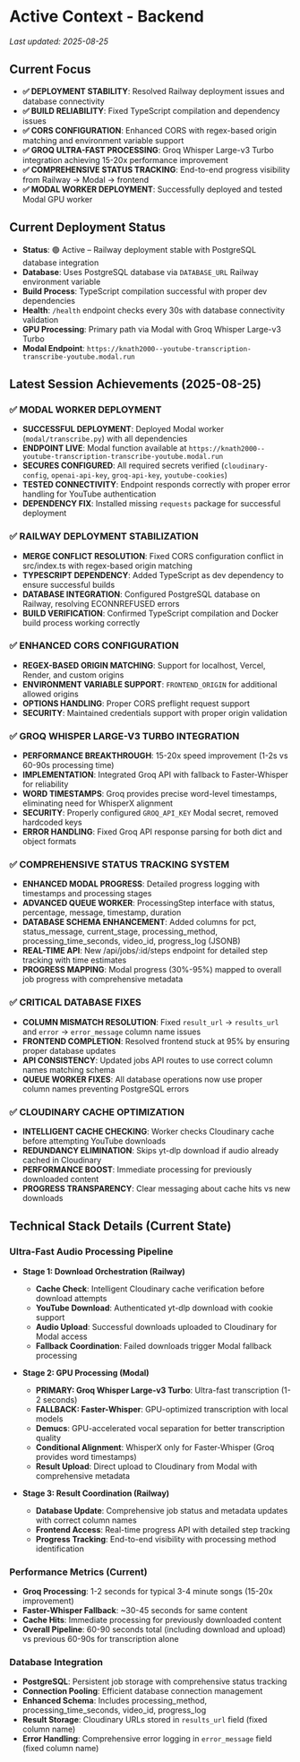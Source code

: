 # Active Context - Backend

_Last updated: 2025-08-25_

## Current Focus
- **✅ DEPLOYMENT STABILITY**: Resolved Railway deployment issues and database connectivity
- **✅ BUILD RELIABILITY**: Fixed TypeScript compilation and dependency issues
- **✅ CORS CONFIGURATION**: Enhanced CORS with regex-based origin matching and environment variable support
- **✅ GROQ ULTRA-FAST PROCESSING**: Groq Whisper Large-v3 Turbo integration achieving 15-20x performance improvement
- **✅ COMPREHENSIVE STATUS TRACKING**: End-to-end progress visibility from Railway → Modal → frontend
- **✅ MODAL WORKER DEPLOYMENT**: Successfully deployed and tested Modal GPU worker

## Current Deployment Status

<!-- Fly.io deployment removed; Railway/Modal only -->
- **Status**: 🟢 Active – Railway deployment stable with PostgreSQL database integration
- **Database**: Uses PostgreSQL database via `DATABASE_URL` Railway environment variable
- **Build Process**: TypeScript compilation successful with proper dev dependencies
- **Health**: `/health` endpoint checks every 30s with database connectivity validation
- **GPU Processing**: Primary path via Modal with Groq Whisper Large-v3 Turbo
- **Modal Endpoint**: `https://knath2000--youtube-transcription-transcribe-youtube.modal.run`

## Latest Session Achievements (2025-08-25)

### ✅ MODAL WORKER DEPLOYMENT
- **SUCCESSFUL DEPLOYMENT**: Deployed Modal worker (`modal/transcribe.py`) with all dependencies
- **ENDPOINT LIVE**: Modal function available at `https://knath2000--youtube-transcription-transcribe-youtube.modal.run`
- **SECURES CONFIGURED**: All required secrets verified (`cloudinary-config`, `openai-api-key`, `groq-api-key`, `youtube-cookies`)
- **TESTED CONNECTIVITY**: Endpoint responds correctly with proper error handling for YouTube authentication
- **DEPENDENCY FIX**: Installed missing `requests` package for successful deployment

### ✅ RAILWAY DEPLOYMENT STABILIZATION
- **MERGE CONFLICT RESOLUTION**: Fixed CORS configuration conflict in src/index.ts with regex-based origin matching
- **TYPESCRIPT DEPENDENCY**: Added TypeScript as dev dependency to ensure successful builds
- **DATABASE INTEGRATION**: Configured PostgreSQL database on Railway, resolving ECONNREFUSED errors
- **BUILD VERIFICATION**: Confirmed TypeScript compilation and Docker build process working correctly

### ✅ ENHANCED CORS CONFIGURATION
- **REGEX-BASED ORIGIN MATCHING**: Support for localhost, Vercel, Render, and custom origins
- **ENVIRONMENT VARIABLE SUPPORT**: `FRONTEND_ORIGIN` for additional allowed origins
- **OPTIONS HANDLING**: Proper CORS preflight request support
- **SECURITY**: Maintained credentials support with proper origin validation

### ✅ GROQ WHISPER LARGE-V3 TURBO INTEGRATION
- **PERFORMANCE BREAKTHROUGH**: 15-20x speed improvement (1-2s vs 60-90s processing time)
- **IMPLEMENTATION**: Integrated Groq API with fallback to Faster-Whisper for reliability
- **WORD TIMESTAMPS**: Groq provides precise word-level timestamps, eliminating need for WhisperX alignment
- **SECURITY**: Properly configured `GROQ_API_KEY` Modal secret, removed hardcoded keys
- **ERROR HANDLING**: Fixed Groq API response parsing for both dict and object formats

### ✅ COMPREHENSIVE STATUS TRACKING SYSTEM
- **ENHANCED MODAL PROGRESS**: Detailed progress logging with timestamps and processing stages
- **ADVANCED QUEUE WORKER**: ProcessingStep interface with status, percentage, message, timestamp, duration
- **DATABASE SCHEMA ENHANCEMENT**: Added columns for pct, status_message, current_stage, processing_method, processing_time_seconds, video_id, progress_log (JSONB)
- **REAL-TIME API**: New /api/jobs/:id/steps endpoint for detailed step tracking with time estimates
- **PROGRESS MAPPING**: Modal progress (30%-95%) mapped to overall job progress with comprehensive metadata

### ✅ CRITICAL DATABASE FIXES
- **COLUMN MISMATCH RESOLUTION**: Fixed `result_url` → `results_url` and `error` → `error_message` column name issues
- **FRONTEND COMPLETION**: Resolved frontend stuck at 95% by ensuring proper database updates
- **API CONSISTENCY**: Updated jobs API routes to use correct column names matching schema
- **QUEUE WORKER FIXES**: All database operations now use proper column names preventing PostgreSQL errors

### ✅ CLOUDINARY CACHE OPTIMIZATION
- **INTELLIGENT CACHE CHECKING**: Worker checks Cloudinary cache before attempting YouTube downloads
- **REDUNDANCY ELIMINATION**: Skips yt-dlp download if audio already cached in Cloudinary
- **PERFORMANCE BOOST**: Immediate processing for previously downloaded content
- **PROGRESS TRANSPARENCY**: Clear messaging about cache hits vs new downloads

## Technical Stack Details (Current State)

### Ultra-Fast Audio Processing Pipeline
- **Stage 1: Download Orchestration (Railway)** 
  - **Cache Check**: Intelligent Cloudinary cache verification before download attempts
  - **YouTube Download**: Authenticated yt-dlp download with cookie support
  - **Audio Upload**: Successful downloads uploaded to Cloudinary for Modal access
  - **Fallback Coordination**: Failed downloads trigger Modal fallback processing

- **Stage 2: GPU Processing (Modal)**
  - **PRIMARY: Groq Whisper Large-v3 Turbo**: Ultra-fast transcription (1-2 seconds)
  - **FALLBACK: Faster-Whisper**: GPU-optimized transcription with local models
  - **Demucs**: GPU-accelerated vocal separation for better transcription quality
  - **Conditional Alignment**: WhisperX only for Faster-Whisper (Groq provides word timestamps)
  - **Result Upload**: Direct upload to Cloudinary from Modal with comprehensive metadata

- **Stage 3: Result Coordination (Railway)**
  - **Database Update**: Comprehensive job status and metadata updates with correct column names
  - **Frontend Access**: Real-time progress API with detailed step tracking
  - **Progress Tracking**: End-to-end visibility with processing method identification

### Performance Metrics (Current)
- **Groq Processing**: 1-2 seconds for typical 3-4 minute songs (15-20x improvement)
- **Faster-Whisper Fallback**: ~30-45 seconds for same content
- **Cache Hits**: Immediate processing for previously downloaded content
- **Overall Pipeline**: 60-90 seconds total (including download and upload) vs previous 60-90s for transcription alone

### Database Integration
- **PostgreSQL**: Persistent job storage with comprehensive status tracking
- **Connection Pooling**: Efficient database connection management
- **Enhanced Schema**: Includes processing_method, processing_time_seconds, video_id, progress_log
- **Result Storage**: Cloudinary URLs stored in `results_url` field (fixed column name)
- **Error Handling**: Comprehensive error logging in `error_message` field (fixed column name)